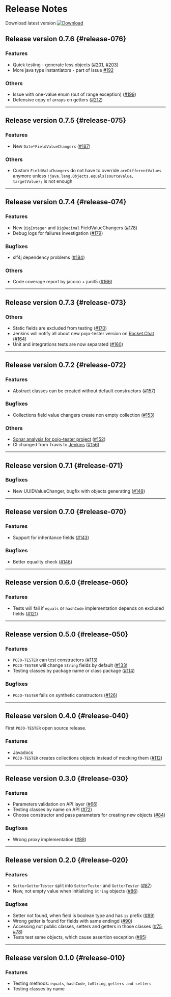 # Release Notes

Download latest version [ ![Download](https://api.bintray.com/packages/sta-szek/maven/pojo-tester/images/download.svg) ](https://bintray.com/sta-szek/maven/pojo-tester/_latestVersion)

## Release version 0.7.6 {#release-076}

### Features
* Quick testing - generate less objects ([#201](https://github.com/sta-szek/pojo-tester/issues/201), [#203](https://github.com/sta-szek/pojo-tester/issues/203))
* More java type instantiators - part of issue [#192](https://github.com/sta-szek/pojo-tester/issues/201)

### Others
* Issue with one-value enum (out of range exception) ([#199](https://github.com/sta-szek/pojo-tester/issues/199))
* Defensive copy of arrays on getters ([#212](https://github.com/sta-szek/pojo-tester/issues/212))


---

## Release version 0.7.5 {#release-075}

### Features
* New `Date*FieldValueChangers` ([#187](https://github.com/sta-szek/pojo-tester/issues/187))

### Others
* Custom `FieldValuChangers` do not have to override `areDifferentValues` anymore unless `!java.lang.Objects.equals(sourceValue, targetValue);` is not enough


---

## Release version 0.7.4 {#release-074}

### Features
* New `BigInteger` and `BigDecimal` FieldValueChangers ([#178](https://github.com/sta-szek/pojo-tester/issues/178))
* Debug logs for failures investigation ([#179](https://github.com/sta-szek/pojo-tester/issues/179))

### Bugfixes
* slf4j dependency problems ([#184](https://github.com/sta-szek/pojo-tester/issues/184))

### Others
* Code coverage report by jacoco + junit5 ([#166](https://github.com/sta-szek/pojo-tester/issues/166))

---

## Release version 0.7.3 {#release-073}

### Others
* Static fields are excluded from testing ([#170](https://github.com/sta-szek/pojo-tester/issues/170))
* Jenkins will notify all about new pojo-tester version on [Rocket.Chat](http://chat.pojo.pl/channel/pojo-tester) ([#164](https://github.com/sta-szek/pojo-tester/issues/164)) 
* Unit and integrations tests are now separated ([#160](https://github.com/sta-szek/pojo-tester/issues/160))

---

## Release version 0.7.2 {#release-072}

### Features
* Abstract classes can be created without default constructors ([#157](https://github.com/sta-szek/pojo-tester/issues/157))

### Bugfixes
* Collections field value changers create non empty collection ([#153](https://github.com/sta-szek/pojo-tester/issues/153))

### Others
* [Sonar analysis for pojo-tester project](https://sonarqube.com/dashboard?id=pl.pojo%3Apojo-tester) ([#152](https://github.com/sta-szek/pojo-tester/issues/152)) 
* CI changed from Travis to [Jenkins](http://ci.pojo.pl/job/pojo-tester) ([#156](https://github.com/sta-szek/pojo-tester/issues/156)) 

---

## Release version 0.7.1 {#release-071}

### Bugfixes
* New UUIDValueChanger, bugfix with objects generating ([#149](https://github.com/sta-szek/pojo-tester/issues/149))

---

## Release version 0.7.0 {#release-070}

### Features
* Support for inheritance fields ([#143](https://github.com/sta-szek/pojo-tester/issues/143))

### Bugfixes
* Better equality check ([#146](https://github.com/sta-szek/pojo-tester/issues/146))

---

## Release version 0.6.0 {#release-060}

### Features
* Tests will fail if `equals` or `hashCode` implementation depends on excluded fields ([#121](https://github.com/sta-szek/pojo-tester/issues/121))

---

## Release version 0.5.0 {#release-050}

### Features
* `POJO-TESTER` can test constructors ([#113](https://github.com/sta-szek/pojo-tester/issues/113))
* `POJO-TESTER` will change `String` fields by default ([#133](https://github.com/sta-szek/pojo-tester/issues/133))
* Testing classes by package name or class package ([#114](https://github.com/sta-szek/pojo-tester/issues/114))

### Bugfixes
* `POJO-TESTER` fails on synthetic constructors ([#126](https://github.com/sta-szek/pojo-tester/issues/126)) 

---

## Release version 0.4.0 {#release-040}

First `POJO-TESTER` open source release.

### Features
* Javadocs
* `POJO-TESTER` creates collections objects instead of mocking them ([#112](https://github.com/sta-szek/pojo-tester/issues/112))

---

## Release version 0.3.0 {#release-030}

### Features
* Parameters validation on API layer ([#66](https://github.com/sta-szek/pojo-tester/issues/66))
* Testing classes by name on API ([#72](https://github.com/sta-szek/pojo-tester/issues/72))
* Choose constructor and pass parameters for creating new objects ([#84](https://github.com/sta-szek/pojo-tester/issues/84))

### Bugfixes
* Wrong proxy implementation ([#88](https://github.com/sta-szek/pojo-tester/issues/88)) 

---

## Release version 0.2.0 {#release-020}

### Features
* `SetterGetterTester` split into `SetterTester` and `GetterTester` ([#87](https://github.com/sta-szek/pojo-tester/issues/87))
* New, not empty value when initializing `String` objects ([#86](https://github.com/sta-szek/pojo-tester/issues/86))

### Bugfixes
* Setter not found, when field is boolean type and has `is` prefix ([#89](https://github.com/sta-szek/pojo-tester/issues/89)) 
* Wrong getter is found for fields with same endingd ([#90](https://github.com/sta-szek/pojo-tester/issues/90))
* Accessing not public classes, setters and getters in those classes ([#75](https://github.com/sta-szek/pojo-tester/issues/75), [#78](https://github.com/sta-szek/pojo-tester/issues/78))
* Tests test same objects, which cause assertion exception ([#85](https://github.com/sta-szek/pojo-tester/issues/85))

---

## Release version 0.1.0 {#release-010}

### Features
* Testing methods: `equals`, `hashCode`, `toString`, `getters and setters`
* Testing classes by name

